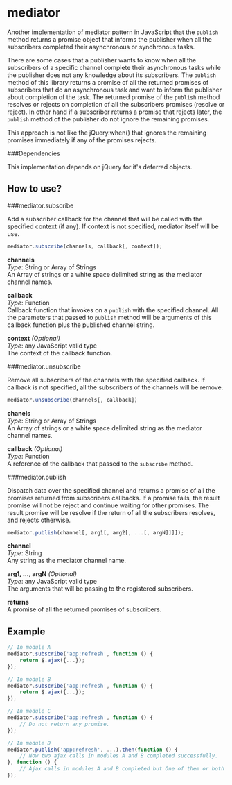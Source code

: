 mediator
========

Another implementation of mediator pattern in JavaScript that the `publish` method returns a promise object that informs the publisher when all the subscribers completed their asynchronous or synchronous tasks.

There are some cases that a publisher wants to know when all the subscribers of a specific channel complete their asynchronous tasks while the publisher does not any knowledge about its subscribers. The `publish` method of this library returns a promise of all the returned promises of subscribers that do an asynchronous task and want to inform the publisher about completion of the task. The returned promise of the `publish` method resolves or rejects on completion of all the subscribers promises (resolve or reject). In other hand if a subscriber returns a promise that rejects later, the `publish` method of the publisher do not ignore the remaining promises. 

This approach is not like the jQuery.when() that ignores the remaining promises immediately if any of the promises rejects.

###Dependencies

This implementation depends on jQuery for it's deferred objects.


How to use?
-----------


###mediator.subscribe

Add a subscriber callback for the channel that will be called with the specified context (if any).
If context is not specified, mediator itself will be use.

```javascript
mediator.subscribe(channels, callback[, context]);
```

**channels**  
*Type*: String or Array of Strings  
An Array of strings or a white space delimited string as the mediator channel names.

**callback**  
*Type*: Function  
Callback function that invokes on a `publish` with the specified channel.
All the parameters that passed to `publish` method will be arguments of this callback function plus the published channel string.

**context** *(Optional)*  
*Type*: any JavaScript valid type  
The context of the callback function.


###mediator.unsubscribe

Remove all subscribers of the channels with the specified callback.
If callback is not specified, all the subscribers of the channels will be remove.

```javascript
mediator.unsubscribe(channels[, callback])
```

**chanels**  
*Type*: String or Array of Strings  
An Array of strings or a white space delimited string as the mediator channel names.

**callback** *(Optional)*  
*Type*: Function  
A reference of the callback that passed to the `subscribe` method.


###mediator.publish

Dispatch data over the specified channel and returns a promise of all the promises returned from subscribers callbacks. If a promise fails, the result promise will not be reject and continue waiting for other promises. The result promise will be resolve if the return of all the subscribers resolves, and rejects otherwise.

```javascript
mediator.publish(channel[, arg1[, arg2[, ...[, argN]]]]);
```

**channel**  
*Type*: String  
Any string as the mediator channel name.

**arg1, ..., argN** *(Optional)*  
*Type*: any JavaScript valid type  
The arguments that will be passing to the registered subscribers.

**returns**  
A promise of all the returned promises of subscribers.

Example
-------

```javascript
// In module A
mediator.subscribe('app:refresh', function () {
	return $.ajax({...});
});

// In module B
mediator.subscribe('app:refresh', function () {
	return $.ajax({...});
});

// In module C
mediator.subscribe('app:refresh', function () {
	// Do not return any promise.
});

// In module D
mediator.publish('app:refresh', ...).then(function () {
	// Now two ajax calls in modules A and B completed successfully.
}, function () {
	// Ajax calls in modules A and B completed but One of them or both failed.
});
```
